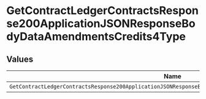 # GetContractLedgerContractsResponse200ApplicationJSONResponseBodyDataAmendmentsCredits4Type


## Values

| Name                                                                                                       | Value                                                                                                      |
| ---------------------------------------------------------------------------------------------------------- | ---------------------------------------------------------------------------------------------------------- |
| `GetContractLedgerContractsResponse200ApplicationJSONResponseBodyDataAmendmentsCredits4TypeCreditCanceled` | CREDIT_CANCELED                                                                                            |
